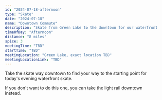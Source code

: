 ```yaml
---
id: "2024-07-18-afternoon"
type: "Skate"
date: "2024-07-18"
name: "Downtown Commute"
description: "Skate from Green Lake to the downtown for our waterfront skate"
timeOfDay: "Afternoon"
distance: "8 miles"
spice: 3
meetingTime: "TBD"
startTime: "TBD"
meetingLocation: "Green Lake, exact location TBD"
meetingLocationLink: "TBD"
---
```


Take the skate way downtown to find your way to the starting point for today's evening waterfront skate.

If you don't want to do this one, you can take the light rail downtown instead.
